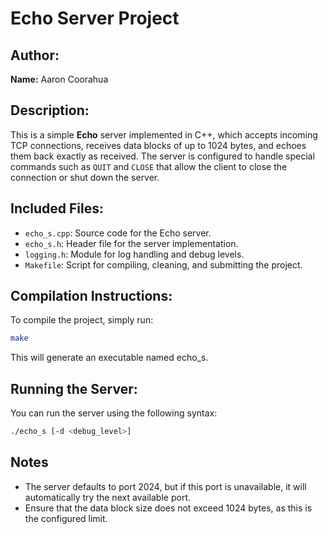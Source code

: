 # Echo Server Project

## Author:
**Name:** Aaron Coorahua

## Description:
This is a simple **Echo** server implemented in C++, which accepts incoming TCP connections, receives data blocks of up to 1024 bytes, and echoes them back exactly as received. The server is configured to handle special commands such as `QUIT` and `CLOSE` that allow the client to close the connection or shut down the server.

## Included Files:
- `echo_s.cpp`: Source code for the Echo server.
- `echo_s.h`: Header file for the server implementation.
- `logging.h`: Module for log handling and debug levels.
- `Makefile`: Script for compiling, cleaning, and submitting the project.

## Compilation Instructions:

To compile the project, simply run:

```bash
make
```

This will generate an executable named echo_s.

## Running the Server:

You can run the server using the following syntax:

```bash
./echo_s [-d <debug_level>]
```

## Notes

- The server defaults to port 2024, but if this port is unavailable, it will automatically try the next available port.
- Ensure that the data block size does not exceed 1024 bytes, as this is the configured limit.
